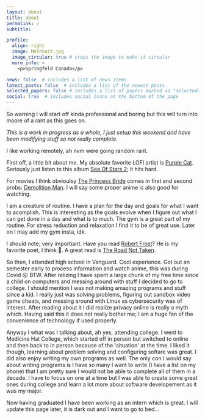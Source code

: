 ```yaml
---
layout: about
title: about
permalink: /
subtitle: 

profile:
  align: right
  image: MeInSuit.jpg
  image_circular: true # crops the image to make it circular
  more_info: >
    <p>Springfeld Canada</p>

news: false  # includes a list of news items
latest_posts: false  # includes a list of the newest posts
selected_papers: false # includes a list of papers marked as "selected={true}"
social: true  # includes social icons at the bottom of the page
---
```


So warning I will start off kinda professional and boring but this will turn into moore of a rant as this goes on. 

<i>
  This is a work in progress as a whole, I just setup this weekend and have been modifying stuff so not really complete. 
</i>

I like working remotely, ah nvm were going random rant. 

First off, a little bit about me. My absolute favorite LOFI artist is <a href="https://open.spotify.com/artist/73aKnLT4O8G2pBEfdlQzrE?si=xYgIXkTSQGGEYd6KbhMFCg" target="_blank">Purple Cat</a>. Seriously just listen to this album <a href="https://open.spotify.com/album/7A5vVrxjCelpOMceajwqJ2?si=wkWQab_STDGcSuieH21xUg" target="_blank">Sea Of Stars 2</a>; it hits hard. 

For movies I think obvioulsy <a href="https://www.imdb.com/title/tt0093779/?ref_=ext_shr_lnk" target="_blank">The Princess Bride</a> comes in first and second probs: <a href="https://www.imdb.com/title/tt0106697/" target="_blank">Demolition Man</a>. I will say some proper anime is also good for watching. 

I am a creature of routine. I have a plan for the day and goals for what I want to acomplish. This is interesting as the goals evolve when I figure out what I can get done in a day and what is to much. The gym is a great part of my routine. For stress reduction and relaxation I find it to be of great use. Later on I may add my gym insta, idk. 

I should note; very importiant. Have you read <a href="https://www.poetryfoundation.org/poets/robert-frost" target="_blank">Robert Frost</a>? He is my favorite poet, I think 🤔. A great read is <a href="https://www.poetryfoundation.org/poems/44272/the-road-not-taken" target="_blank">The Road Not Taken</a>.

So then, I attended high school in Vanguard. Cool experience. Got out an semester early to process information and watch anime, this was during Covid 😖 BTW. After relizing I have spent a large chunk of my free time since a child on computers and messing around with stuff I decided to go to college. I should mention I was not making amazing programs and stuff since a kid. I really just was solving problems, figuring out sandbox video game cheats, and messing around with Linux as cybersecurity was of interest. After reading about it I did realize privacy online is really a myth which. Having said this it does not really bother me; I am a huge fan of the convenience of technology if used properly. 

Anyway I what was I talking about, ah yes, attending college. I went to Medicine Hat College, which started off in person but switched to online and then back to in person because of the 'situation' at the time. I liked it though, learning about problem solving and configuring softare was great. I did also enjoy writing my own programs as well. The only con I would say about writing programs is I have so many I want to write (I have a list on my phone) that I am pretty sure I would not be able to complete all of them in a decade. I have to focus on one at a time but I was able to create some great ones during college and learn a lot more about software developement as it was my major. 

Now having graduated I have been working as an intern which is great. 
I will update this page later, it is dark out and I want to go to bed...





<a href="" target="_blank"></a>